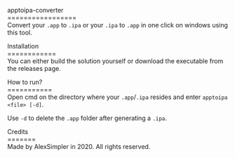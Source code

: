 apptoipa-converter<br>
\=================<br>
Convert your `.app` to `.ipa` or your `.ipa` to `.app` in one click on windows using this tool.

Installation<br>
\============<br>
You can either build the solution yourself or download the executable from the releases page.

How to run?<br>
\===========<br>
Open cmd on the directory where your `.app`/`.ipa` resides and enter `apptoipa <file> [-d]`.

Use `-d` to delete the `.app` folder after generating a `.ipa`.

Credits<br>
\=======<br>
Made by AlexSimpler in 2020.
All rights reserved.
